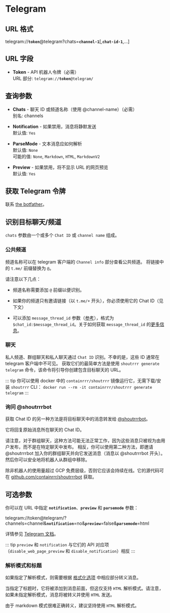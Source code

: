 # Telegram

## URL 格式

<span class="bk">telegram://**`token`**@telegram?chats=**`channel-1`**[,__`chat-id-1`__,...]</span>

## URL 字段

- **Token** - API 机器人令牌（必需）<br>
  URL 部分: <code>telegram://<strong>token</strong>@telegram/</code>

## 查询参数

- **Chats** - 聊天 ID 或频道名称（使用 @channel-name）（必需）<br>
  别名: channels

- **Notification** - 如果禁用，消息将静默发送<br>
  默认值: `Yes`

- **ParseMode** - 文本消息应如何解析<br>
  默认值: `None`<br>
  可能的值: `None`, `Markdown`, `HTML`, `MarkdownV2`

- **Preview** - 如果禁用，将不显示 URL 的网页预览<br>
  默认值: `Yes`

## 获取 Telegram 令牌

联系 [the botfather](https://core.telegram.org/bots#6-botfather)。

## 识别目标聊天/频道

`chats` 参数由一个或多个 `Chat ID` 或 `channel name` 组成。

### 公共频道

频道名称可以在 telegram 客户端的 `Channel info` 部分查看公共频道。
将链接中的 `t.me/` 前缀替换为 `@`。

请注意以下几点：

- 频道名称需要添加 `@` 前缀以便识别。

- 如果你的频道只有邀请链接（以 `t.me/+` 开头），你必须使用它的 Chat ID（见下文）

- 可以添加 `message_thread_id` 参数（[参考](https://core.telegram.org/bots/api#sendmessage)），格式为 `$chat_id:$message_thread_id`。关于如何获取 `message_thread_id` 的[更多信息](https://stackoverflow.com/questions/74773675/how-to-get-topic-id-for-telegram-group-chat/75178418#75178418)。

### 聊天

私人频道、群组聊天和私人聊天通过 `Chat ID` 识别。不幸的是，这些 ID 通常在 telegram 客户端中不可见。
获取它们的最简单方法是使用 `shoutrrr generate telegram` 命令，该命令将引导你创建包含目标聊天的 URL。

::: tip
你可以使用 docker 中的 `containrrr/shoutrrr` 镜像运行它，无需下载/安装 `shoutrrr` CLI：
`docker run --rm -it containrrr/shoutrrr generate telegram`
:::

### 询问 @shoutrrrbot

获取 Chat ID 的另一种方法是将目标聊天中的消息转发给 [@shoutrrrbot](https://t.me/shoutrrrbot)。

它将回复原始消息所在聊天的 Chat ID。

请注意，对于群组聊天，这种方法可能无法正常工作，因为这些消息只被视为由用户发布，而不是在特定聊天中发布。
相反，你可以使用第二种方法，即邀请 @shoutrrrbot 加入你的群组聊天并向它发送消息（消息以 @shoutrrrbot 开头）。然后你可以安全地将机器人从群组中移除。

除非机器人的使用量超过 GCP 免费层级，否则它应该会持续在线。它的源代码可在 [github.com/containrrr/shoutrrrbot](https://github.com/containrrr/shoutrrrbot) 获取。

## 可选参数

你可以在 URL 中指定 **`notification`**、**`preview`** 和 **`parsemode`** 参数：

<span class="bk">telegram://token@telegram/?channels=channel&**`notification`**=no&**`preview`**=false&**`parsemode`**=html</span>

详情参见 [Telegram 文档](https://core.telegram.org/bots/api#sendmessage)。

::: tip
`preview` 和 `notification` 与它们的 API 对应项（`disable_web_page_preview` 和 `disable_notification`）相反
:::

### 解析模式和标题

如果指定了解析模式，则需要根据 [格式化选项](https://core.telegram.org/bots/api#formatting-options) 中相应部分转义消息。

当指定了标题时，它将被添加到消息前面，但这仅支持 `HTML` 解析模式。请注意，如果未指定解析模式，消息将被转义并使用 `HTML` 发送。

由于 markdown 模式很难正确转义，建议坚持使用 `HTML` 解析模式。
